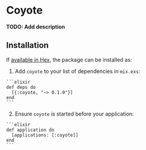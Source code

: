 # Coyote

**TODO: Add description**

## Installation

If [available in Hex](https://hex.pm/docs/publish), the package can be installed as:

  1. Add `coyote` to your list of dependencies in `mix.exs`:

    ```elixir
    def deps do
      [{:coyote, "~> 0.1.0"}]
    end
    ```

  2. Ensure `coyote` is started before your application:

    ```elixir
    def application do
      [applications: [:coyote]]
    end
    ```

